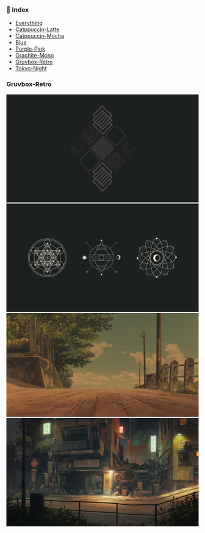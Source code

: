 ### 📖 Index
- [Everything](/src/index/Everything.md)
- [Catppuccin-Latte](/src/index/Catppuccin-Latte.md)
- [Catppuccin-Mocha](/src/index/Catppuccin-Mocha.md)
- [Blue](/src/index/Blue.md)
- [Purple-Pink](/src/index/Purple-Pink.md)
- [Graphite-Mono](/src/index/Graphite-Mono.md)
- [Gruvbox-Retro](/src/index/Gruvbox-Retro.md)
- [Tokyo-Night](/src/index/Tokyo-Night.md)

### Gruvbox-Retro

<img src="https://github.com/iambluie/masterpiecewallpapers/blob/main/src/wallpapers/Gruvbox-Retro/minimal_squares.png?raw=true">
<img src="https://github.com/iambluie/masterpiecewallpapers/blob/main/src/wallpapers/Gruvbox-Retro/patterns.jpg?raw=true">
<img src="https://github.com/iambluie/masterpiecewallpapers/blob/main/src/wallpapers/Gruvbox-Retro/street.png?raw=true">
<img src="https://github.com/iambluie/masterpiecewallpapers/blob/main/src/wallpapers/Gruvbox-Retro/wall.jpg?raw=true">